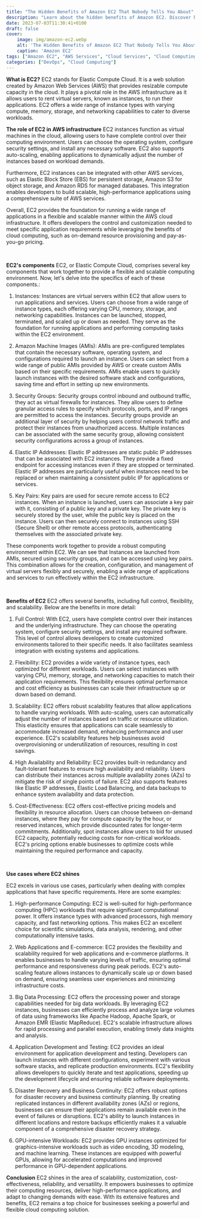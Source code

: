 ```yaml
---
title: "The Hidden Benefits of Amazon EC2 That Nobody Tells You About"
description: "Learn about the hidden benefits of Amazon EC2. Discover how to use EC2 to scale your applications, improve your security, and reduce your IT costs"
date: 2023-07-03T11:30:41+0100
draft: false
cover:
    image: img/amazon-ec2.webp
    alt: 'The Hidden Benefits of Amazon EC2 That Nobody Tells You About'
    caption: 'Amazon EC2'
tags: ["Amazon EC2", "AWS Services", "Cloud Services", "Cloud Computing", "Programming"]
categories: ["DevOps", "Cloud Computing"]
---
```


**What is EC2?**
EC2 stands for Elastic Compute Cloud. It is a web solution created by Amazon Web Services (AWS) that provides resizable compute capacity in the cloud. It plays a pivotal role in the AWS infrastructure as it allows users to rent virtual servers, known as instances, to run their applications. EC2 offers a wide range of instance types with varying compute, memory, storage, and networking capabilities to cater to diverse workloads.

**The role of EC2 in AWS infrastructure**
EC2 instances function as virtual machines in the cloud, allowing users to have complete control over their computing environment. Users can choose the operating system, configure security settings, and install any necessary software. EC2 also supports auto-scaling, enabling applications to dynamically adjust the number of instances based on workload demands.

Furthermore, EC2 instances can be integrated with other AWS services, such as Elastic Block Store (EBS) for persistent storage, Amazon S3 for object storage, and Amazon RDS for managed databases. This integration enables developers to build scalable, high-performance applications using a comprehensive suite of AWS services.

Overall, EC2 provides the foundation for running a wide range of applications in a flexible and scalable manner within the AWS cloud infrastructure. It offers developers the control and customization needed to meet specific application requirements while leveraging the benefits of cloud computing, such as on-demand resource provisioning and pay-as-you-go pricing.

<br/>

**EC2's components**
EC2, or Elastic Compute Cloud, comprises several key components that work together to provide a flexible and scalable computing environment. Now, let's delve into the specifics of each of these components.:

1. Instances: Instances are virtual servers within EC2 that allow users to run applications and services. Users can choose from a wide range of instance types, each offering varying CPU, memory, storage, and networking capabilities. Instances can be launched, stopped, terminated, and scaled up or down as needed. They serve as the foundation for running applications and performing computing tasks within the EC2 environment.

2. Amazon Machine Images (AMIs): AMIs are pre-configured templates that contain the necessary software, operating system, and configurations required to launch an instance. Users can select from a wide range of public AMIs provided by AWS or create custom AMIs based on their specific requirements. AMIs enable users to quickly launch instances with the desired software stack and configurations, saving time and effort in setting up new environments.

3. Security Groups: Security groups control inbound and outbound traffic, they act as virtual firewalls for instances. They allow users to define granular access rules to specify which protocols, ports, and IP ranges are permitted to access the instances. Security groups provide an additional layer of security by helping users control network traffic and protect their instances from unauthorized access. Multiple instances can be associated with the same security group, allowing consistent security configurations across a group of instances.

4. Elastic IP Addresses: Elastic IP addresses are static public IP addresses that can be associated with EC2 instances. They provide a fixed endpoint for accessing instances even if they are stopped or terminated. Elastic IP addresses are particularly useful when instances need to be replaced or when maintaining a consistent public IP for applications or services.

5. Key Pairs: Key pairs are used for secure remote access to EC2 instances. When an instance is launched, users can associate a key pair with it, consisting of a public key and a private key. The private key is securely stored by the user, while the public key is placed on the instance. Users can then securely connect to instances using SSH (Secure Shell) or other remote access protocols, authenticating themselves with the associated private key.

These components work together to provide a robust computing environment within EC2. We can see that Instances are launched from AMIs, secured using security groups, and can be accessed using key pairs. This combination allows for the creation, configuration, and management of virtual servers flexibly and securely, enabling a wide range of applications and services to run effectively within the EC2 infrastructure.

<br/>

**Benefits of EC2**
EC2 offers several benefits, including full control, flexibility, and scalability. Below are the benefits in more detail:

1. Full Control: With EC2, users have complete control over their instances and the underlying infrastructure. They can choose the operating system, configure security settings, and install any required software. This level of control allows developers to create customized environments tailored to their specific needs. It also facilitates seamless integration with existing systems and applications.

2. Flexibility: EC2 provides a wide variety of instance types, each optimized for different workloads. Users can select instances with varying CPU, memory, storage, and networking capacities to match their application requirements. This flexibility ensures optimal performance and cost efficiency as businesses can scale their infrastructure up or down based on demand.

3. Scalability: EC2 offers robust scalability features that allow applications to handle varying workloads. With auto-scaling, users can automatically adjust the number of instances based on traffic or resource utilization. This elasticity ensures that applications can scale seamlessly to accommodate increased demand, enhancing performance and user experience. EC2's scalability features help businesses avoid overprovisioning or underutilization of resources, resulting in cost savings.

4. High Availability and Reliability: EC2 provides built-in redundancy and fault-tolerant features to ensure high availability and reliability. Users can distribute their instances across multiple availability zones (AZs) to mitigate the risk of single points of failure. EC2 also supports features like Elastic IP addresses, Elastic Load Balancing, and data backups to enhance system availability and data protection.

5. Cost-Effectiveness: EC2 offers cost-effective pricing models and flexibility in resource allocation. Users can choose between on-demand instances, where they pay for compute capacity by the hour, or reserved instances, which provide discounted rates for longer-term commitments. Additionally, spot instances allow users to bid for unused EC2 capacity, potentially reducing costs for non-critical workloads. EC2's pricing options enable businesses to optimize costs while maintaining the required performance and capacity.

<br/>


**Use cases where EC2 shines**

EC2 excels in various use cases, particularly when dealing with complex applications that have specific requirements. Here are some examples:

1. High-performance Computing: EC2 is well-suited for high-performance computing (HPC) workloads that require significant computational power. It offers instance types with advanced processors, high memory capacity, and fast networking options. This makes EC2 an excellent choice for scientific simulations, data analysis, rendering, and other computationally intensive tasks.

2. Web Applications and E-commerce: EC2 provides the flexibility and scalability required for web applications and e-commerce platforms. It enables businesses to handle varying levels of traffic, ensuring optimal performance and responsiveness during peak periods. EC2's auto-scaling feature allows instances to dynamically scale up or down based on demand, ensuring seamless user experiences and minimizing infrastructure costs.

3. Big Data Processing: EC2 offers the processing power and storage capabilities needed for big data workloads. By leveraging EC2 instances, businesses can efficiently process and analyze large volumes of data using frameworks like Apache Hadoop, Apache Spark, or Amazon EMR (Elastic MapReduce). EC2's scalable infrastructure allows for rapid processing and parallel execution, enabling timely data insights and analysis.

4. Application Development and Testing: EC2 provides an ideal environment for application development and testing. Developers can launch instances with different configurations, experiment with various software stacks, and replicate production environments. EC2's flexibility allows developers to quickly iterate and test applications, speeding up the development lifecycle and ensuring reliable software deployments.

5. Disaster Recovery and Business Continuity: EC2 offers robust options for disaster recovery and business continuity planning. By creating replicated instances in different availability zones (AZs) or regions, businesses can ensure their applications remain available even in the event of failures or disruptions. EC2's ability to launch instances in different locations and restore backups efficiently makes it a valuable component of a comprehensive disaster recovery strategy.

6. GPU-intensive Workloads: EC2 provides GPU instances optimized for graphics-intensive workloads such as video encoding, 3D modeling, and machine learning. These instances are equipped with powerful GPUs, allowing for accelerated computations and improved performance in GPU-dependent applications.

**Conclusion**
EC2 shines in the area of scalability, customization, cost-effectiveness, reliability, and versatility. It empowers businesses to optimize their computing resources, deliver high-performance applications, and adapt to changing demands with ease. With its extensive features and benefits, EC2 remains a top choice for businesses seeking a powerful and flexible cloud computing solution.

